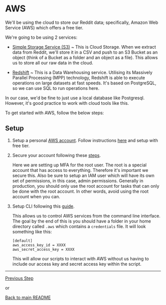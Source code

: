 # AWS

We'll be using the cloud to store our Reddit data; specifically, Amazon Web Service (AWS) which offers a free tier.

We're going to be using 2 services:

* [Simple Storage Service (S3)](https://aws.amazon.com/s3/)  ~ This is Cloud Storage. When we extract data from Reddit, we'll store it in a CSV and push to an S3 Bucket as an object (think of a Bucket as a folder and an object as a file). This allows us to store all our raw data in the cloud.

* [Redshift](https://aws.amazon.com/redshift/) ~ This is a Data Warehousing service. Utilising its Massively Parallel Processing (MPP) technology, Redshift is able to execute operations on large datasets at fast speeds. It's based on PostgreSQL, so we can use SQL to run operations here.

In our case, we'd be fine to just use a local database like Postgresql. However, it's good practice to work with cloud tools like this.

To get started with AWS, follow the below steps:

## Setup

1. Setup a personal [AWS account](https://portal.aws.amazon.com/billing/signup?nc2=h_ct&src=header_signup&redirect_url=https%3A%2F%2Faws.amazon.com%2Fregistration-confirmation#/start). Follow instructions [here](https://aws.amazon.com/getting-started/guides/setup-environment/module-one/) and setup with free tier.

2. Secure your account following these [steps](https://aws.amazon.com/getting-started/guides/setup-environment/module-two/). 

    Here we are setting up MFA for the root user. The root is a special account that has access to everything. Therefore it's important we secure this. Also be sure to setup an IAM user which will have its own set of permissions, in this case, admin permissions. Generally in production, you should only use the root account for tasks that can only be done with the root account. In other words, avoid using the root account when you can.

3. Setup CLI following this [guide](https://aws.amazon.com/getting-started/guides/setup-environment/module-three/). 

    This allows us to control AWS services from the command line interface. The goal by the end of this is you should have a folder in your home directory called `.aws` which contains a `credentials` file. It will look something like this:

    ```config
    [default]
    aws_access_key_id = XXXX
    aws_secret_access_key = XXXX
    ```

    This will allow our scripts to interact with AWS without us having to include our access key and secret access key within the script.

---

[Previous Step](reddit.md)

or

[Back to main README](../README.md)
